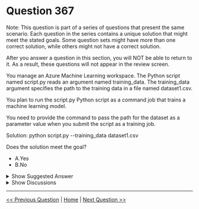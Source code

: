 # Question 367

Note: This question is part of a series of questions that present the same scenario. Each question in the series contains a unique solution that might meet the stated goals. Some question sets might have more than one correct solution, while others might not have a correct solution.

After you answer a question in this section, you will NOT be able to return to it. As a result, these questions will not appear in the review screen.

You manage an Azure Machine Learning workspace. The Python script named script.py reads an argument named training_data. The training_data argument specifies the path to the training data in a file named dataset1.csv.

You plan to run the script.py Python script as a command job that trains a machine learning model.

You need to provide the command to pass the path for the dataset as a parameter value when you submit the script as a training job.

Solution: python script.py --training_data dataset1.csv

Does the solution meet the goal?

- A.Yes
- B.No

<details>
  <summary>Show Suggested Answer</summary>

<strong>A</strong><br>

</details>

<details>
  <summary>Show Discussions</summary>

<blockquote><p><strong>avinyc</strong> <code>(Wed 08 Jan 2025 02:59)</code> - <em>Upvotes: 1</em></p><p>No. Correct method in Azure ML is:

python script.py --training_data ${{inputs.training_data}}</p></blockquote>

<blockquote><p><strong>colin1919</strong> <code>(Fri 06 Dec 2024 09:34)</code> - <em>Upvotes: 1</em></p><p>No, the path is not specified</p></blockquote>
<blockquote><p><strong>D0ktor</strong> <code>(Tue 19 Nov 2024 22:53)</code> - <em>Upvotes: 2</em></p><p>Absolutely yes</p></blockquote>
<blockquote><p><strong>jefimija</strong> <code>(Wed 23 Oct 2024 13:36)</code> - <em>Upvotes: 2</em></p><p>this should be yes</p></blockquote>
<blockquote><p><strong>Sadhak</strong> <code>(Thu 28 Nov 2024 23:36)</code> - <em>Upvotes: 1</em></p><p>where is the path specified?</p></blockquote>

</details>

---

[<< Previous Question](question_366.md) | [Home](../index.md) | [Next Question >>](question_368.md)
